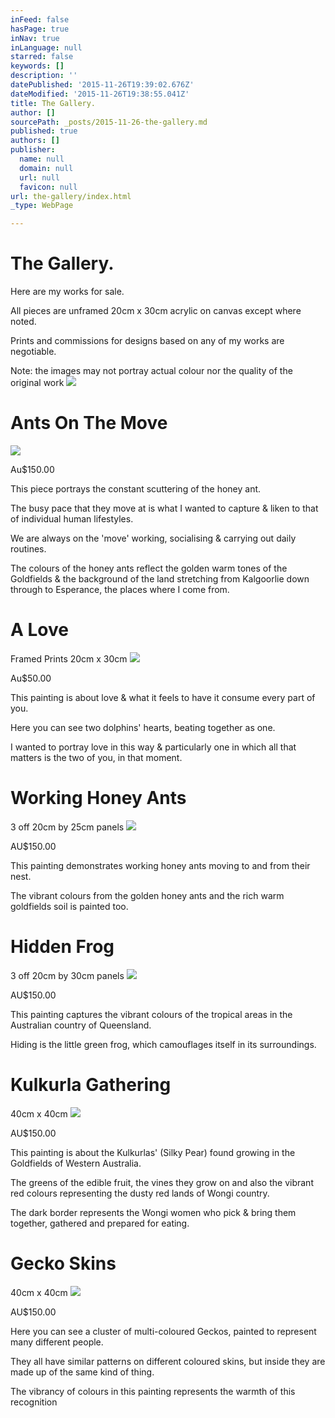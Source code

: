 ```yaml
---
inFeed: false
hasPage: true
inNav: true
inLanguage: null
starred: false
keywords: []
description: ''
datePublished: '2015-11-26T19:39:02.676Z'
dateModified: '2015-11-26T19:38:55.041Z'
title: The Gallery.
author: []
sourcePath: _posts/2015-11-26-the-gallery.md
published: true
authors: []
publisher:
  name: null
  domain: null
  url: null
  favicon: null
url: the-gallery/index.html
_type: WebPage

---
```

# The Gallery.

Here are my works for sale.

All pieces are unframed 20cm x 30cm acrylic on canvas except where noted.

Prints and commissions for designs based on any of my works are negotiable.

Note: the images may not portray actual colour nor the quality of the original work
![](https://the-grid-user-content.s3-us-west-2.amazonaws.com/aeada93e-2f55-4a47-9772-5bfef89b998e.jpg)

# Ants On The Move
![](https://the-grid-user-content.s3-us-west-2.amazonaws.com/e7c20b71-9e1c-4ec0-b396-983456dfbaa7.jpg)

Au$150.00

This piece portrays the constant scuttering of the honey ant. 

The busy pace that they move at is what I wanted to capture & liken to that of individual human lifestyles. 

We are always on the 'move' working, socialising & carrying out daily routines. 

The colours of the honey ants reflect the golden warm tones of the Goldfields & the background of the land stretching from Kalgoorlie down through to Esperance, the places where I come from.

# A Love

Framed Prints 20cm x 30cm
![](https://the-grid-user-content.s3-us-west-2.amazonaws.com/463bbef9-46ca-413a-9a7d-52ff87a7164a.jpg)

Au$50.00

This painting is about love & what it feels to have it consume every part of you.

Here you can see two dolphins' hearts, beating together as one.

I wanted to portray love in this way & particularly one in which all that matters is the two of you, in that moment.

# Working Honey Ants 

3 off 20cm by 25cm panels
![](https://the-grid-user-content.s3-us-west-2.amazonaws.com/70bd6d3d-24e0-42d2-ad5d-1fc88b83a19e.jpg)

AU$150.00 

This painting demonstrates working honey ants moving to and from their nest. 

The vibrant colours from the golden honey ants and the rich warm goldfields soil is painted too.

# Hidden Frog

3 off 20cm by 30cm panels
![](https://the-grid-user-content.s3-us-west-2.amazonaws.com/1454492d-7b27-412c-90e4-bf7c3057783e.jpg)

AU$150.00

This painting captures the vibrant colours of the tropical areas in the Australian country of Queensland. 

Hiding is the little green frog, which camouflages itself in its surroundings. 

# Kulkurla Gathering

40cm x 40cm
![](https://the-grid-user-content.s3-us-west-2.amazonaws.com/810f58e6-72ed-4fc8-af61-0c712a124c8d.jpg)

AU$150.00

This painting is about the Kulkurlas' (Silky Pear) found growing in the Goldfields of Western Australia. 

The greens of the edible fruit, the vines they grow on and also the vibrant red colours representing the dusty red lands of Wongi country.

The dark border represents the Wongi women who pick & bring them together, gathered and prepared for eating.

# Gecko Skins

40cm x 40cm
![](https://the-grid-user-content.s3-us-west-2.amazonaws.com/74a2f9e3-d8ce-44d3-b1cb-cc201abedf79.jpg)

AU$150.00

Here you can see a cluster of multi-coloured Geckos, painted to represent many different people.

They all have similar patterns on different coloured skins, but inside they are made up of the same kind of thing. 

The vibrancy of colours in this painting represents the warmth of this recognition